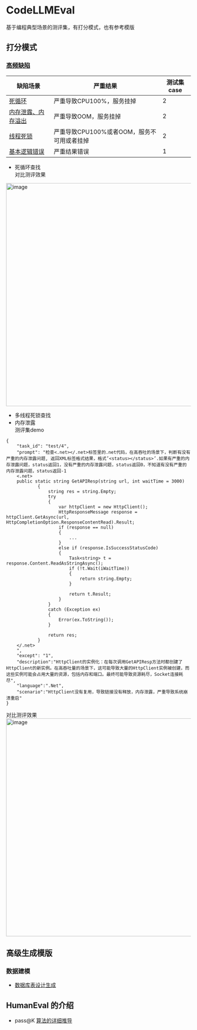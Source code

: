 # CodeLLMEval
基于编程典型场景的测评集，有打分模式，也有参考模版

## 打分模式
### [高频缺陷](high-frequency-bugs/sample-chinese.jsonl)
| 缺陷场景                                                           | 严重结果                          | 测试集case  |
| ----------------------------------------------------------------- | -------------------------------- | --------- |
| [死循环]()                 | 严重导致CPU100%，服务挂掉                           | 2 |
| [内存泄露、内存溢出]()                 | 严重导致OOM，服务挂掉      | 2        |
| [线程死锁]()                          |  严重导致CPU100%或者OOM，服务不可用或者挂掉                              | 2  |
| [基本逻辑错误]()                          |  严重结果错误                              | 1  |
 * 死循环查找  
对比测评效果  
<img width="609" alt="image" src="https://github.com/user-attachments/assets/d257beb8-3180-4edd-8d8e-e73708c4ba63">
   
 * 多线程死锁查找
 * 内存泄露  
测评集demo
```
{
    "task_id": "test/4",
    "prompt": "检查<.net></.net>标签里的.net代码，在高吞吐的场景下，判断有没有严重的内存泄露问题, 返回XML标签格式结果，格式’<status></status>’.如果有严重的内存泄露问题，status返回1，没有严重的内存泄露问题，status返回0，不知道有没有严重的内存泄露问题，status返回-1
    <.net>
    public static string GetAPIResp(string url, int waitTime = 3000)
            {
                string res = string.Empty;
                try
                {
                    var httpClient = new HttpClient();
                    HttpResponseMessage response = httpClient.GetAsync(url, HttpCompletionOption.ResponseContentRead).Result;
                    if (response == null)
                    {
                        ...
                    }
                    else if (response.IsSuccessStatusCode)
                    {
                        Task<string> t = response.Content.ReadAsStringAsync();
                        if (!t.Wait(iWaitTime))
                        {
                            return string.Empty;
                        }

                        return t.Result;
                    }
                }
                catch (Exception ex)
                {
                    Error(ex.ToString());
                }

                return res;
            }
    </.net>
    ",
    "except": "1",
    "description":"HttpClient的实例化：在每次调用GetAPIResp方法时都创建了HttpClient的新实例。在高吞吐量的场景下，这可能导致大量的HttpClient实例被创建，而这些实例可能会占用大量的资源，包括内存和端口。最终可能导致资源耗尽，Socket连接耗尽",
    "language":".Net",
    "scenario":"HttpClient没有复用，导致链接没有释放，内存泄露，严重导致系统崩溃重启"
}
```
对比测评效果  
<img width="595" alt="image" src="https://github.com/user-attachments/assets/38bd79cd-c10f-4c55-89be-99e3ee843eae">

## 高级生成模版
### 数据建模
 * [数据库表设计生成](prompt-template/template-chinese.md)


## HumanEval 的介绍
 * pass@K [算法的详细推导](human-eval/passk-chinese.md)
